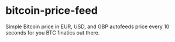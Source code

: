 # bitcoin-price-feed
Simple Bitcoin price in EUR, USD, and GBP autofeeds price every 10 seconds for you BTC finatics out there.
